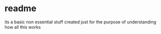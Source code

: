 # readme
its a basic non essential stuff created just for the purpose of understanding how all this works

